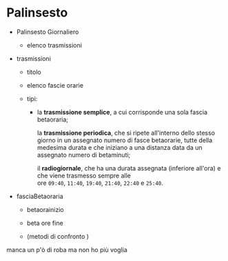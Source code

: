 # Palinsesto

* Palinsesto Giornaliero
  
  * elenco trasmissioni 

* trasmissioni 
  
  * titolo
  
  * elenco fascie orarie
  
  * tipi:
    
    * la **trasmissione semplice**, a cui corrisponde una sola fascia betaoraria;
      
      
      
      la **trasmissione periodica**, che si ripete all'interno dello stesso giorno in un assegnato numero di fasce betaorarie, tutte della medesima durata e che iniziano a una distanza data da un assegnato numero di betaminuti;
      
      
      
      il **radiogiornale**, che ha una durata assegnata (inferiore all'ora) e che viene trasmesso sempre alle ore `09:40`, `11:40`, `19:40`, `21:40`, `22:40` e `25:40`.

* fasciaBetaoraria
  
  * betaorainizio
  
  * beta ore  fine
  
  * (metodi di confronto )







manca un p'ò di roba ma non ho più voglia

